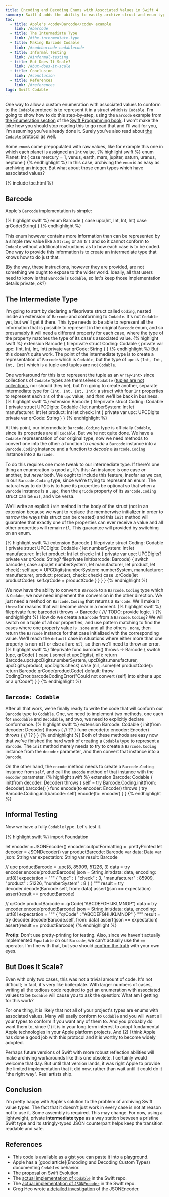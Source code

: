 ```yaml
---
title: Encoding and Decoding Enums with Associated Values in Swift 4
summary: Swift 4 adds the ability to easily archive struct and enum types that implement the <code>Codable</code> protocol, but default support for enums is limited to those with prepopulated default values (raw values). Conforming an enum with associated values to the <code>Codable</code> protocol involves extra work, and it is the purpose of this article to show how this could be done.
toc:
  - title: Apple's <code>Barcode</code> example
    link: /#barcode
  - title: The Intermediate Type
    link: /#the-intermediate-type
  - title: Making Barcode Codable
    link: /#codebarcode-codablecode
  - title: Informal Testing
    link: /#informal-testing
  - title: But Does It Scale?
    link: /#but-does-it-scale
  - title: Conclusion
    link: /#conclusion
  - title: References
    link: /#references
tags: Swift Codable
---
```

One way to allow a custom enumeration with associated values to conform to the `Codable` protocol is to represent it in a struct which *is* `Codable`. I'm going to show how to do this step-by-step, using the `Barcode` example from [the Enumeration section](https://developer.apple.com/library/content/documentation/Swift/Conceptual/Swift_Programming_Language/Enumerations.html#//apple_ref/doc/uid/TP40014097-CH12-ID145) of the [Swift Programming book](https://developer.apple.com/library/content/documentation/Swift/Conceptual/Swift_Programming_Language/). I won't make the joke how you should stop reading this to go read that and I'll wait for you, I'm assuming you've already done it. Surely you've also read about [the `Codable` protocol](https://developer.apple.com/documentation/swift/encoding_decoding_and_serialization) as well.

Some `enum`s come prepopulated with raw values, like for example this one in which each planet is assigned an `Int` value.
{% highlight swift %}
enum Planet: Int {
    case mercury = 1, venus, earth, mars, jupiter, saturn, uranus, neptune
}
{% endhighlight %}
In this case, archiving the `enum` is as easy as archiving an integer. But what about those enum types which have associated values?

{% include toc.html %}

## Barcode

Apple's `Barcode` implementation is simple:

{% highlight swift %}
enum Barcode {
    case upc(Int, Int, Int, Int)
    case qrCode(String)
}
{% endhighlight %}

This enum however contains more information than can be represented by a simple raw value like a `String` or an `Int` and so it cannot conform to `Codable` without additional instructions as to how each case is to be coded. One way to provide this information is to create an intermediate type that knows how to do just that.

(By the way, these instructions, however they are provided, are not something we ought to expose to the wider world. Ideally, all that users need to know is that `Barcode` is `Codable`, so let's keep those implementation details private, ok?)

## The Intermediate Type

I'm going to start by declaring a fileprivate struct called `Coding`, nested inside an extension of `Barcode` and conforming to `Codable`. It's not `Codable` yet, but we'll get it there. This type needs to be able to represent all the information that is possible to represent in the original `Barcode` enum, and so presumably it will need a different property for each case, where the type of the property matches the type of its case's associated value.
{% highlight swift %}
extension Barcode {
    fileprivate struct Coding: Codable {
        private var upc: (Int, Int, Int, Int)
        private var qrCode: String
    }
}
{% endhighlight %}
But this doesn't quite work. The point of the intermediate type is to create a representation of `Barcode` which is `Codable`, but the type of `upc` is `(Int, Int, Int, Int)` which is a tuple and tuples are not `Codable`.

One workaround for this is to represent the tuple as an `Array<Int>` since collections of `Codable` types are themselves `Codable` ([tuples are not collections](https://stackoverflow.com/questions/34847699/why-isnt-a-swift-tuple-considered-a-collection-type#34848318), nor should they be), but I'm going to create another, separate intermediate type for `(Int, Int, Int, Int)`: a struct with four `Int` properties to represent each `Int` of the `upc` value, and *then* we'll be back in business.
{% highlight swift %}
extension Barcode {
    fileprivate struct Coding: Codable {
        private struct UPCDigits: Codable {
            let numberSystem: Int
            let manufacturer: Int
            let product: Int
            let check: Int
        }
        private var upc: UPCDigits
        private var qrCode: String
    }
}
{% endhighlight %}

At this point, our intermediate `Barcode.Coding` type is officially `Codable`, since its properties are all `Codable`. But we're not quite done. We have a `Codable` representation of our original type, now we need methods to convert one into the other: a function to *encode* a `Barcode` instance into a `Barcode.Coding` instance and a function to *decode* a `Barcode.Coding` instance into a `Barcode`.

To do this requires one more tweak to our intermediate type. If there's one thing an enumeration is good at, it's this: An instance is one case *or* another, but *never* both. We ought to include this feature, insofar as we can, in our `Barcode.Coding` type, since we're trying to represent an enum. The natural way to do this is to have its properties be optional so that when a `Barcode` instance is a `.upc`, then the `qrCode` property of its `Barcode.Coding` struct can be `nil`, and vice versa.

We'll write an explicit `init` method in the body of the struct (not in an extension because we want to replace the memberwise initializer in order to narrow the ways this struct can be created) and this `init` method will guarantee that exactly one of the properties can ever receive a value and all other properties will remain `nil`. This guarantee will provided by switching on an enum.

{% highlight swift %}
extension Barcode {
    fileprivate struct Coding: Codable {
        private struct UPCDigits: Codable {
            let numberSystem: Int
            let manufacturer: Int
            let product: Int
            let check: Int
        }
        private var upc: UPCDigits?
        private var qrCode: String?
        fileprivate init(barcode: Barcode) {
            switch barcode {
            case .upc(let numberSystem, let manufacturer, let product, let check):
                self.upc = UPCDigits(numberSystem: numberSystem, manufacturer: manufacturer, product: product, check: check)
            case .qrCode(let productCode):
                self.qrCode = productCode
            }
        }
    }
}
{% endhighlight %}

We now have the ability to convert a `Barcode` to a `Barcode.Coding` type which is `Codabe`, we now need implement the conversion in the other direction. We just need a method on `Barcode.Coding` that returns a `Barcode`. We'll make it `throw` for reasons that will become clear in a moment.
{% highlight swift %}
fileprivate func barcode() throws -> Barcode {
    /// TODO: provide logic.
}
{% endhighlight %}
How do we create a `Barcode` from a `Barcode.Coding`? We will switch on a tuple of all our properties, and use pattern matching to find the cases where one property value is `.some` and all the others `.none`, then return the `Barcode` instance for that case initialized with the corresponding value. We'll reach the `default` case in situations where either more than one property is non-`nil` or else all are `nil`, so then we'll need to throw an error.
{% highlight swift %}
fileprivate func barcode() throws -> Barcode {
    switch (upc, qrCode) {
    case (.some(let upcDigits), nil):
        return Barcode.upc(upcDigits.numberSystem, upcDigits.manufacturer, upcDigits.product, upcDigits.check)
    case (nil, .some(let productCode)):
        return Barcode.qrCode(productCode)
    default:
        throw CodingError.barcodeCodingError("Could not convert \(self) into either a upc or a qrCode")
    }
}
{% endhighlight %}

## <code>Barcode: Codable</code>

After all that work, we're finally ready to write the code that will conform our `Barcode` type to `Codable`. One, we need to implement two methods, one each for `Encodable` and `Decodable`, and two, we need to explicitly declare conformance.
{% highlight swift %}
extension Barcode: Codable {
    init(from decoder: Decoder) throws {
        // ??
    }
    func encode(to encoder: Encoder) throws {
        // ??
    }
}
{% endhighlight %}
Both of these methods are easy now that we've finished the hard work of creating a `Codable` type to represent a `Barcode`. The `init` method merely needs to try to create a `Barcode.Coding` instance from the `decoder` parameter, and then convert that instance into a `Barcode`.

On the other hand, the `encode` method needs to create a `Barcode.Coding` instance from `self`, and call the `encode` method of that instance with the `encoder` parameter.
{% highlight swift %}
extension Barcode: Codable {
    init(from decoder: Decoder) throws {
        self = try Barcode.Coding.init(from: decoder).barcode()
    }
    func encode(to encoder: Encoder) throws {
        try Barcode.Coding.init(barcode: self).encode(to: encoder)
    }
}
{% endhighlight %}

## Informal Testing

Now we have a fully `Codable` type. Let's test it.

{% highlight swift %}
import Foundation

let encoder = JSONEncoder()
encoder.outputFormatting = .prettyPrinted
let decoder = JSONDecoder()
var productBarcode: Barcode
var data: Data
var json: String
var expectation: String
var result: Barcode

// upc
productBarcode = .upc(8, 85909, 51226, 3)
data = try encoder.encode(productBarcode)
json = String.init(data: data, encoding: .utf8)!
expectation = """
    {
      "upc" : {
        "check" : 3,
        "manufacturer" : 85909,
        "product" : 51226,
        "numberSystem" : 8
      }
    }
    """
result = try decoder.decode(Barcode.self, from: data)
assert(json == expectation)
assert(result == productBarcode)

// qrCode
productBarcode = .qrCode("ABCDEFGHIJKLMNOP")
data = try encoder.encode(productBarcode)
json = String.init(data: data, encoding: .utf8)!
expectation = """
    {
      "qrCode" : "ABCDEFGHIJKLMNOP"
    }
    """
result = try decoder.decode(Barcode.self, from: data)
assert(json == expectation)
assert(result == productBarcode)
{% endhighlight %}

**Protip**: Don't use pretty-printing for testing. Also, since we haven't actually implemented `Equatable` on our `Barcode`, we can't actually use the `==` operator. I'm fine with that, but *you* should [confirm the truth](https://gist.github.com/proxpero/189a723fb96bb88fac5bf9e11d6cf9e2) with your own eyes.

## But Does It Scale?

Even with only two cases, this was not a trivial amount of code. It's not difficult; in fact, it's very like boilerplate. With larger numbers of cases, writing all the tedious code required to get an enumeration with associated values to be `Codable` will cause you to ask the question: What am I getting for this work?

For one thing, it is likely that not all of your project's types are enums with associated values. Many will easily conform to `Codable` and you will want all your types to conform if you want any of them to. And you probably do want them to, since (1) it is in your long term interest to adopt fundamental Apple technologies in your Apple platform projects. And (2) I think Apple has  done a good job with this protocol and it is worthy to become widely adopted.

Perhaps future versions of Swift with more robust reflection abilities will make archiving workarounds like this one obsolete. I certainly would welcome that day. But until that version lands, it was right Apple to provide the limited implementation that it did now, rather than wait until it could do it "the right way". Real artists ship.

## Conclusion

I'm pretty happy with Apple's solution to the problem of archiving Swift value types. The fact that it doesn't just work in every case is not at reason not to use it. Some assembly is required. This may change. For now, using a lightweight, private **intermediate type** as a way station between a pristine Swift type and its stringly-typed JSON counterpart helps keep the transition readable and safe.

## References

- This code is available as a [gist](https://gist.github.com/proxpero/189a723fb96bb88fac5bf9e11d6cf9e2) you can paste it into a playground.
- Apple has a [good article](Encoding and Decoding Custom Types) documenting `Codable`s behavior.
- The [proposal](https://github.com/apple/swift-evolution/blob/master/proposals/0166-swift-archival-serialization.md) on Swift Evolution.
- The [actual implementation of `Codable`](https://github.com/apple/swift/blob/master/stdlib/public/core/Codable.swift) in the Swift repo.
- The [actual implementation of `JSONEncoder`](https://github.com/apple/swift/blob/master/stdlib/public/SDK/Foundation/JSONEncoder.swift) in the Swift repo.
- Greg Heo wrote [a detailed investigation](https://swiftunboxed.com/stdlib/json-encoder-encodable/) of the JSONEncoder.
